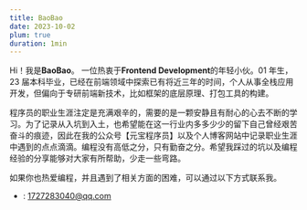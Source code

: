 ```yaml
---
title: BaoBao
date: 2023-10-02
plum: true
duration: 1min
---
```


Hi！我是**BaoBao**。 一位热衷于**Frontend Development**的年轻小伙。01 年生，23 届本科毕业，已经在前端领域中探索已有将近三年的时间，个人从事全栈应用开发，但偏向于专研前端新技术，比如框架的底层原理、打包工具的构建。

程序员的职业生涯注定是充满艰辛的，需要的是一颗安静且有耐心的心去不断的学习。为了记录从入坑到入土，也希望能在这一行业内多多少少的留下自己曾经艰苦奋斗的痕迹，因此在我的公众号【元宝程序员】以及个人博客网站中记录职业生涯中遇到的点点滴滴。编程没有高低之分，只有勤奋之分。希望我踩过的坑以及编程经验的分享能够对大家有所帮助，少走一些弯路。

如果你也热爱编程，并且遇到了相关方面的困难，可以通过以下方式联系我。

- <i i-ant-design-mail-outlined mr-1></i>: 1727283040@qq.com